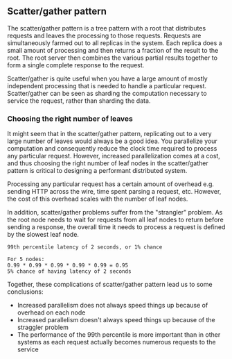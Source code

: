 ## Scatter/gather pattern

The scatter/gather pattern is a tree pattern with a root that distributes requests and leaves the processing to those requests. Requests are simultaneously farmed out to all replicas in the system. Each replica does a small amount of processing and then returns a fraction of the result to the root. The root server then combines the various partial results together to form a single complete response to the request.

Scatter/gather is quite useful when you have a large amount of mostly independent processing that is needed to handle a particular request. Scatter/gather can be seen as sharding the computation necessary to service the request, rather than sharding the data.

### Choosing the right number of leaves

It might seem that in the scatter/gather pattern, replicating out to a very large number of leaves would always be a good idea. You parallelize your computation and consequently reduce the clock time required to process any particular request. However, increased parallelization comes at a cost, and thus choosing the right number of leaf nodes in the scatter/gather pattern is critical to designing a performant distributed system.

Processing any particular request has a certain amount of overhead e.g. sending HTTP across the wire, time spent parsing a request, etc. However, the cost of this overhead scales with the number of leaf nodes.

In addition, scatter/gather problems suffer from the "strangler" problem. As the root node needs to wait for requests from all leaf nodes to return before sending a response, the overall time it needs to process a request is defined by the slowest leaf node.

```
99th percentile latency of 2 seconds, or 1% chance

For 5 nodes:
0.99 * 0.99 * 0.99 * 0.99 * 0.99 = 0.95
5% chance of having latency of 2 seconds
```

Together, these complications of scatter/gather pattern lead us to some conclusions:

- Increased parallelism does not always speed things up because of overhead on each node
- Increased parallelism doesn't always speed things up because of the straggler problem
- The performance of the 99th percentile is more important than in other systems as each request actually becomes numerous requests to the service
